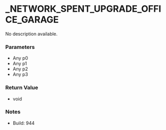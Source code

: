 # _NETWORK_SPENT_UPGRADE_OFFICE_GARAGE

No description available.

### Parameters
* Any p0
* Any p1
* Any p2
* Any p3

### Return Value
* void

### Notes
* Build: 944

